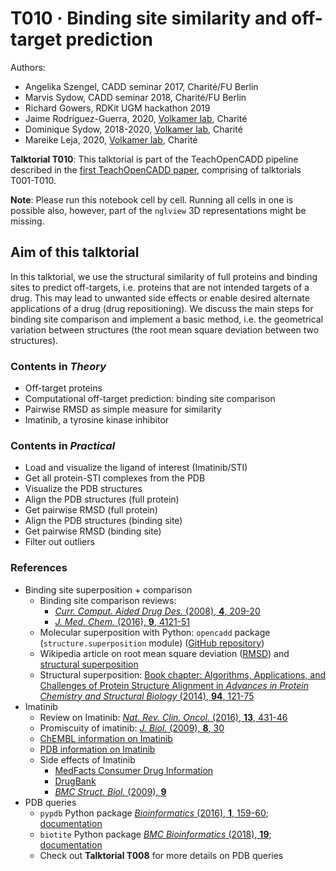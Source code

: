 # T010 · Binding site similarity and off-target prediction

Authors:

- Angelika Szengel, CADD seminar 2017, Charité/FU Berlin
- Marvis Sydow, CADD seminar 2018, Charité/FU Berlin
- Richard Gowers, RDKit UGM hackathon 2019
- Jaime Rodríguez-Guerra, 2020, [Volkamer lab](https://volkamerlab.org), Charité
- Dominique Sydow, 2018-2020, [Volkamer lab](https://volkamerlab.org), Charité
- Mareike Leja, 2020, [Volkamer lab](https://volkamerlab.org), Charité


__Talktorial T010__: This talktorial is part of the TeachOpenCADD pipeline described in the [first TeachOpenCADD paper](https://jcheminf.biomedcentral.com/articles/10.1186/s13321-019-0351-x), comprising of talktorials T001-T010.


**Note**: Please run this notebook cell by cell. Running all cells in one is possible also, however, part of the `nglview` 3D representations might be missing.


## Aim of this talktorial

In this talktorial, we use the structural similarity of full proteins and binding sites to predict off-targets, i.e. proteins that are not intended targets of a drug. This may lead to unwanted side effects or enable desired alternate applications of a drug (drug repositioning).
We discuss the main steps for binding site comparison and implement a basic method, i.e. the geometrical variation between structures (the root mean square deviation between two structures).


### Contents in *Theory*

* Off-target proteins
* Computational off-target prediction: binding site comparison
* Pairwise RMSD as simple measure for similarity
* Imatinib, a tyrosine kinase inhibitor


### Contents in *Practical*

* Load and visualize the ligand of interest (Imatinib/STI)
* Get all protein-STI complexes from the PDB
* Visualize the PDB structures
* Align the PDB structures (full protein)
* Get pairwise RMSD (full protein)
* Align the PDB structures (binding site)
* Get pairwise RMSD (binding site)
* Filter out outliers


### References

* Binding site superposition + comparison 
  * Binding site comparison reviews: 
    * [<i>Curr. Comput. Aided Drug Des. </i> (2008), <b>4</b>, 209-20](https://www.eurekaselect.com/67606/article/how-measure-similarity-between-protein-ligand-binding-sites)
    * [<i>J. Med. Chem. </i> (2016), <b>9</b>, 4121-51](https://pubs.acs.org/doi/10.1021/acs.jmedchem.6b00078)
  * Molecular superposition with Python: `opencadd` package (`structure.superposition` module) ([GitHub repository](https://github.com/volkamerlab/opencadd))
  * Wikipedia article on root mean square deviation ([RMSD](https://en.wikipedia.org/wiki/Root-mean-square_deviation_of_atomic_positions)) and [structural superposition](https://en.wikipedia.org/wiki/Structural_alignment)
  * Structural superposition: [Book chapter: Algorithms, Applications, and Challenges of Protein Structure Alignment in *Advances in Protein Chemistry and Structural Biology* (2014), **94**, 121-75](https://www.sciencedirect.com/science/article/pii/B9780128001684000056?via%3Dihub)
* Imatinib  
  * Review on Imatinib: [<i>Nat. Rev. Clin. Oncol.</i> (2016), <b>13</b>, 431-46](https://www.nature.com/articles/nrclinonc.2016.41)
  * Promiscuity of imatinib: 
[<i>J. Biol.</i> (2009), <b>8</b>, 30](https://jbiol.biomedcentral.com/articles/10.1186/jbiol134)
  * [ChEMBL information on Imatinib](https://www.ebi.ac.uk/chembl/compound/inspect/CHEMBL941)
  * [PDB information on Imatinib](https://www3.rcsb.org/ligand/STI)
  * Side effects of Imatinib
    * [MedFacts Consumer Drug Information](https://www.drugs.com/cdi/imatinib.html)
    * [DrugBank](https://go.drugbank.com/drugs/DB00619)
    * [<i>BMC Struct. Biol.</i> (2009), <b>9</b>](https://bmcstructbiol.biomedcentral.com/articles/10.1186/1472-6807-9-7)
* PDB queries
  * `pypdb` Python package 
[_Bioinformatics_ (2016), **1**, 159-60](https://academic.oup.com/bioinformatics/article-lookup/doi/10.1093/bioinformatics/btv543); [documentation](http://www.wgilpin.com/pypdb_docs/html/)
  * `biotite` Python package [_BMC Bioinformatics_ (2018), **19**](https://bmcbioinformatics.biomedcentral.com/articles/10.1186/s12859-018-2367-z); [documentation](https://www.biotite-python.org/)
  * Check out **Talktorial T008** for more details on PDB queries

